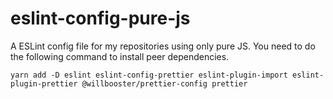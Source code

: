 # eslint-config-pure-js

A ESLint config file for my repositories using only pure JS.
You need to do the following command to install peer dependencies.

```
yarn add -D eslint eslint-config-prettier eslint-plugin-import eslint-plugin-prettier @willbooster/prettier-config prettier
```
